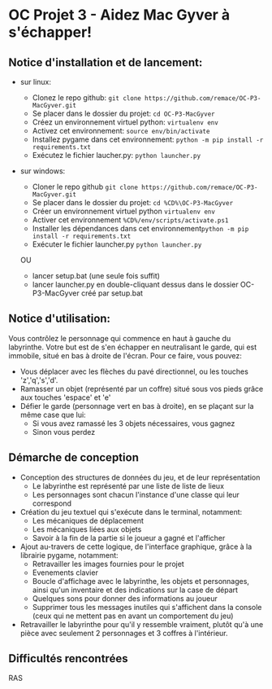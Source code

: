 # OC Projet 3 - Aidez Mac Gyver à s'échapper!

## Notice d'installation et de lancement:

* sur linux:
   * Clonez le repo github: `git clone https://github.com/remace/OC-P3-MacGyver.git`
   * Se placer dans le dossier du projet: `cd OC-P3-MacGyver`
   * Créez un environnement virtuel python: `virtualenv env`
   * Activez cet environnement: `source env/bin/activate`
   * Installez pygame dans cet environnement: `python -m pip install -r requirements.txt`
   * Exécutez le fichier laucher.py: `python launcher.py`
   
* sur windows:
   * Cloner le repo github `git clone https://github.com/remace/OC-P3-MacGyver.git`
   * Se placer dans le dossier du projet: `cd %CD%\OC-P3-MacGyver`
   * Créer un environnement virtuel python `virtualenv env`
   * Activer cet environnement `%CD%/env/scripts/activate.ps1`
   * Installer les dépendances dans cet environnement`python -m pip install -r requirements.txt`
   * Exécuter le fichier launcher.py `python launcher.py`
   
   OU
   * lancer setup.bat (une seule fois suffit)
   * lancer launcher.py en double-cliquant dessus dans le dossier OC-P3-MacGyver créé par setup.bat

## Notice d'utilisation:

Vous contrôlez le personnage qui commence en haut à gauche du labyrinthe. Votre but est de s'en échapper en neutralisant le garde, qui est immobile, situé en bas à droite de l'écran.
Pour ce faire, vous pouvez:

* Vous déplacer avec les flèches du pavé directionnel, ou les touches 'z','q','s','d'.
* Ramasser un objet (représenté par un coffre) situé sous vos pieds grâce aux touches 'espace' et 'e'
* Défier le garde (personnage vert en bas à droite), en se plaçant sur la même case que lui:
    * Si vous avez ramassé les 3 objets nécessaires, vous gagnez
    * Sinon vous perdez
    
## Démarche de conception

* Conception des structures de données du jeu, et de leur représentation
    * Le labyrinthe est représenté par une liste de liste de lieux
    * Les personnages sont chacun l'instance d'une classe qui leur correspond
* Création du jeu textuel qui s'exécute dans le terminal, notamment:
    * Les mécaniques de déplacement
    * Les mécaniques liées aux objets
    * Savoir à la fin de la partie si le joueur a gagné et l'afficher
* Ajout au-travers de cette logique, de l'interface graphique, grâce à la librairie pygame, notamment:
    * Retravailler les images fournies pour le projet
    * Evenements clavier
    * Boucle d'affichage avec le labyrinthe, les objets et personnages, ainsi qu'un inventaire et des indications sur la case de départ
    * Quelques sons pour donner des informations au joueur
    * Supprimer tous les messages inutiles qui s'affichent dans la console (ceux qui ne mettent pas en avant un comportement du jeu)
* Retravailler le labyrinthe pour qu'il y ressemble vraiment, plutôt qu'à une pièce avec seulement 2 personnages et 3 coffres à l'intérieur.

## Difficultés rencontrées

RAS
